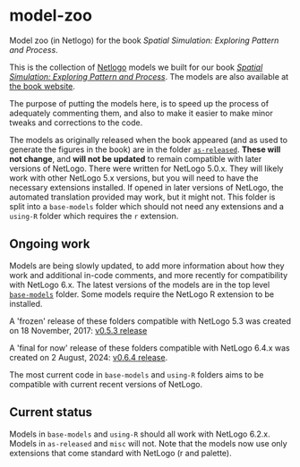 # model-zoo
Model zoo (in Netlogo) for the book _Spatial Simulation: Exploring Pattern and Process_.

This is the collection of [Netlogo](http://github.com/NetLogo) models we built for our book [_Spatial Simulation: Exploring
Pattern and Process_](http://www.wiley.com/WileyCDA/WileyTitle/productCd-1119970792.html). The models are also available at
[the book website](http://dosull.github.io/pattern-and-process).

The purpose of putting the models here, is to speed up the process of adequately commenting them, and also to make it
easier to make minor tweaks and corrections to the code.  

The models as originally released when the book appeared (and as used to generate the figures in the book) are in the folder [`as-released`](/as-released). **These will not change**, and **will not be updated** to remain compatible with later versions of NetLogo. There were written for NetLogo 5.0.x. They will likely work with other NetLogo 5.x versions, but you will need to have the necessary extensions installed. If opened in later versions of NetLogo, the automated translation provided may work, but it might not. This folder is split into a `base-models` folder which should not need any extensions and a `using-R` folder which requires the `r` extension.

## Ongoing work
Models are being slowly updated, to add more information about how they work and additional in-code comments, and more recently for compatibility with NetLogo 6.x.  The latest versions of the models are in the top level [`base-models`](/base-models) folder. Some models require the NetLogo R extension to be installed.

A 'frozen' release of these folders compatible with NetLogo 5.3 was created on 18 November, 2017: [v0.5.3 release](https://github.com/DOSull/model-zoo/releases/tag/v0.5.3)

A 'final for now' release of these folders compatible with NetLogo 6.4.x was created on 2 August, 2024: [v0.6.4 release](https://github.com/DOSull/model-zoo/releases/tag/v0.6.4).

The most current code in `base-models` and `using-R` folders aims to be compatible with current recent versions of NetLogo.

## Current status
Models in `base-models` and `using-R` should all work with NetLogo 6.2.x. Models in `as-released` and `misc` will not. Note that the models now use only extensions that come standard with NetLogo (r and palette).

